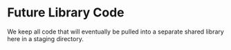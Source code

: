 # Future Library Code

We keep all code that will eventually be pulled into a separate shared library here in a staging directory.
